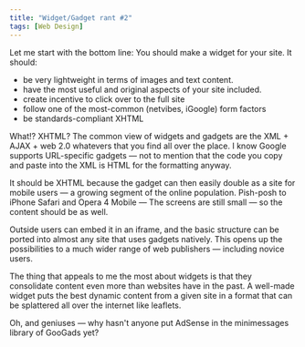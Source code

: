 ```yaml
---
title: "Widget/Gadget rant #2"
tags: [Web Design]
---
```


Let me start with the bottom line: You should make a widget for your site. It should: 

  * be very lightweight in terms of images and text content.
  * have the most useful and original aspects of your site included.
  * create incentive to click over to the full site
  * follow one of the most-common (netvibes, iGoogle) form factors
  * be standards-compliant XHTML

What!? XHTML? The common view of widgets and gadgets are the XML + AJAX + web 2.0 whatevers that you find all over the place. I know Google supports URL-specific gadgets — not to mention that the code you copy and paste into the XML is HTML for the formatting anyway.

It should be XHTML because the gadget can then easily double as a site for mobile users — a growing segment of the online population. Pish-posh to iPhone Safari and Opera 4 Mobile — The screens are still small — so the content should be as well.

Outside users can embed it in an iframe, and the basic structure can be ported into almost any site that uses gadgets natively. This opens up the possibilities to a much wider range of web publishers — including novice users.

The thing that appeals to me the most about widgets is that they consolidate content even more than websites have in the past. A well-made widget puts the best dynamic content from a given site in a format that can be splattered all over the internet like leaflets.

Oh, and geniuses — why hasn't anyone put AdSense in the minimessages library of GooGads yet?